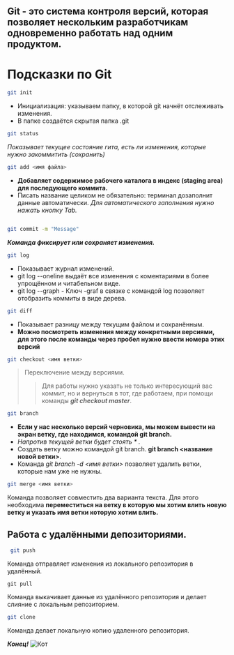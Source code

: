 ## Git - это система контроля версий, которая позволяет нескольким разработчикам одновременно работать над одним продуктом. 

# Подсказки по Git

```sh
git init
``` 
* Инициализация: указываем папку, в которой
git начнёт отслеживать изменения.
* В папке создаётся скрытая папка .git
```sh
git status
```
*Показывает текущее состояние гита, есть 
ли изменения, которые нужно закоммитить
(сохранить)*
```sh
git add <имя файла>
```
*  **Добавляет содержимое рабочего каталога 
в индекс (staging area) для последующего коммита.**
*  Писать название целиком не обязательно: терминал дозаполнит данные автоматически. *Для автоматического заполнения нужно нажать кнопку Tab.*
```sh

git commit -m "Message" 
```
__*Команда фиксирует или сохраняет изменения.*__

```sh
git log
```
* Показывает журнал изменений.
* git log --oneline выдаёт все изменения с коментариями в более упрощённом и читабельном виде.
* git log --graph - Ключ -graf в связке с командой log позволяет отобразить коммиты в виде дерева.
```sh
git diff
```
* Показывает разницу между текущим файлом
и сохранённым.
*  **Можно посмотреть изменения между конкретными версиями, для этого  после команды через пробел нужно ввести номера этих версий**
```sh
git checkout <имя ветки>

```
>Переключение между версиями.
>>Для работы нужно указать не только
интересующий вас коммит, но и вернуться 
в тот, где работаем, при помощи команды 
_**git checkout master**_.
```sh
git branch
```
* **Если у нас несколько версий черновика, мы
можем вывести на экран ветку, где находимся,
командой git branch.**
* *Напротив текущей ветки будет стоять * .* 
* Создать ветку можно командой git branch. 
**git branch <название новой ветки>**. 
*  Команда *git branch -d <имя ветки>* позволяет удалить ветки, которые нам уже не нужны.
```sh
git merge <имя ветки>
```
Команда позволяет совместить два варианта текста. Для этого необходима **переместиться на ветку в которую мы хотим влить новую ветку и указать имя ветки которую хотим влить.**

## Работа с удалёнными депозиториями.
```sh
 git push 
```
Команда отправляет изменения из локального репозитория в удалённый.

```Sh
git pull
```
Команда выкачивает данные из удалённого репозитория и делает слияние с локальным репозиторием.

```sh
git clone
```
Команда делает локальную копию удаленного репозитория.

**_Конец!_** ![Кот](Kot.jpg)







